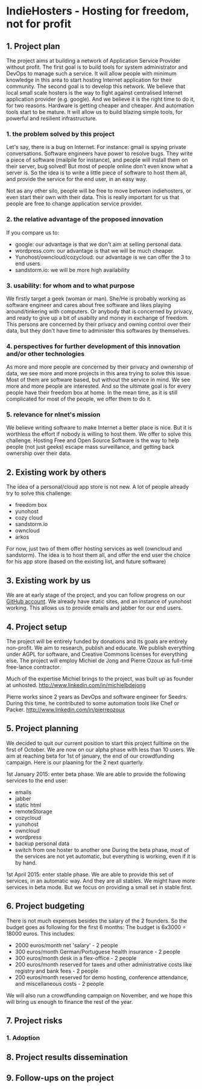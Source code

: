 # IndieHosters - Hosting for freedom, not for profit

## 1. Project plan

The project aims at building a network of Application Service Provider without profit. The first goal is to build tools for system administrator and DevOps to manage such a service. It will allow people with minimum knowledge in this area to start hosting Internet application for their community. The second goal is to develop this network. We believe that local small scale hosters is the way to fight against centralised Internet application provider (e.g. google). And we believe it is the right time to do it, for two reasons. Hardware is getting cheaper and cheaper. And automation tools start to be mature. It will allow us to build blazing simple tools, for powerful and resilient infrastructure.

### 1. the problem solved by this project

Let's say, there is a bug on Internet. For instance: gmail is spying private conversations. Software engineers have power to resolve bugs. They write a piece of software (mailpile for instance), and people will install them on their server, bug solved! But most of people online don't even know what a server is. So the idea is to write a little piece of software to host them all, and provide the service for the end user, in an easy way.

Not as any other silo, people will be free to move between indiehosters, or even start their own with their data. This is really important for us that people are free to change application service provider.

###  2. the relative advantage of the proposed innovation

If you compare us to:
- google: our advantage is that we don't aim at selling personal data.
- wordpress.com: our advantage is that we will be much cheaper.
- Yunohost/owncloud/cozycloud: our advantage is we can offer the 3 to end users.
- sandstorm.io: we will be more high availability

###  3. usability: for whom and to what purpose

We firstly target a geek (woman or man). She/He is probably working as software engineer and cares about free software and likes playing around/tinkering with computers. Or anybody that is concerned by privacy, and ready to  give up a bit of usabilty and money in exchange of freedom. This persons are concerned by their privacy and owning control over their data, but they don't have time to administer this softwares by themselves.

###  4. perspectives for further development of this innovation and/or other technologies

As more and more people are concerned by their privacy and ownership of data, we see more and more projects in this area trying to solve this issue. Most of them are software based, but without the service in mind. We see more and more people are interested. And so the ultimate goal is for every people have their freedom box at home. In the mean time, as it is still complicated for most of the people, we offer them to do it.

###  5. relevance for nlnet's mission

We believe writing software to make Internet a better place is nice. But it is worthless the effort if nobody is willing to host them. We offer to solve this challenge. Hosting Free and Open Source Software is the way to help people (not just geeks) escape mass surveillance, and getting back ownership over their data.

## 2. Existing work by others

The idea of a personal/cloud app store is not new. A lot of people already try to solve this challenge:
- freedom box
- yunohost
- cozy cloud
- sandstorm.io
- owncloud
- arkos

For now, just two of them offer hosting services as well (owncloud and sandstorm). The idea is to host them all, and offer the end user the choice for his app store (based on the existing list, and future software)


## 3. Existing work by us

We are at early stage of the project, and you can follow progress on our [GitHub account](https://github.com/indiehosters/). We already have static sites, and an instance of yunohost working. This allows us to provide emails and jabber for our end users.

## 4. Project setup

The project will be entirely funded by donations and its goals are entirely non-profit. We aim to research, publish and educate. We publish everything under AGPL for software, and Creative Commons licenses for everything else. The project will employ Michiel de Jong and Pierre Ozoux as full-time free-lance contractor. 

Much of the expertise Michiel brings to the project, was built up as founder at unhosted. http://www.linkedin.com/in/michielbdejong

Pierre works since 2 years as DevOps and software engineer for Seedrs. During this time, he contributed to some automation tools like Chef or Packer. http://www.linkedin.com/in/pierreozoux

## 5. Project planning

We decided to quit our current position to start this project fulltime on the first of October. We are now on our alpha phase with less than 10 users. We aim at reaching beta for 1st of january, the end of our crowdfunding campaign. Here is our plaaning for the 2 next quarterly.

1st January 2015: enter beta phase. We are able to provide the following services to the end user:
- emails
- jabber
- static html
- remoteStorage
- cozycloud
- yunohost
- owncloud
- wordpress
- backup personal data
- switch from one hoster to another one
During the beta phase, most of the services are not yet automatic, but everything is working, even if it is by hand.

1st April 2015: enter stable phase. We are able to provide this set of services, in an automatic way. And they are all stables. We might have more services in beta mode. But we focus on providing a small set in stable first.

## 6. Project budgeting

There is not much expenses besides the salary of the 2 founders. So the budget goes as following for the first 6 months:
The budget is 6x3000 = 18000 euros. This includes:

* 2000 euros/month net 'salary' - 2 people
* 300 euros/month German/Portuguese health insurance - 2 people
* 300 euros/month desk in a flex-office - 2 people
* 200 euros/month reserved for taxes and other administrative costs like registry and bank fees - 2 people
* 200 euros/month reserved for demo hosting, conference attendance, and miscellaneous costs - 2 people

We will also run a crowdfunding campaign on November, and we hope this will bring us enough to finance the rest of the year.

## 7. Project risks

###  1. Adoption

## 8. Project results dissemination

## 9. Follow-ups on the project
